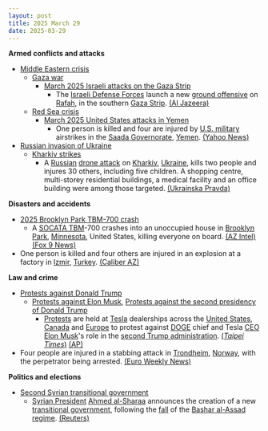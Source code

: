 ```yaml
---
layout: post
title: 2025 March 29
date: 2025-03-29
---
```



**Armed conflicts and attacks**

* [Middle Eastern crisis](https://en.wikipedia.org/wiki/Middle_Eastern_crisis_%282023%E2%80%93present%29 "Middle Eastern crisis (2023–present)")
  + [Gaza war](https://en.wikipedia.org/wiki/Gaza_war "Gaza war")
    - [March 2025 Israeli attacks on the Gaza Strip](https://en.wikipedia.org/wiki/March_2025_Israeli_attacks_on_the_Gaza_Strip "March 2025 Israeli attacks on the Gaza Strip")
      * The [Israeli Defense Forces](https://en.wikipedia.org/wiki/Israel_Defense_Forces "Israel Defense Forces") launch a new [ground offensive](https://en.wikipedia.org/wiki/Offensive_%28military%29 "Offensive (military)") on [Rafah](https://en.wikipedia.org/wiki/Rafah "Rafah"), in the southern [Gaza Strip](https://en.wikipedia.org/wiki/Gaza_Strip "Gaza Strip"). [(Al Jazeera)](https://www.aljazeera.com/news/liveblog/2025/3/29/live-israel-kills-almost-900-since-breaking-gaza-ceasefire-ministry)
  + [Red Sea crisis](https://en.wikipedia.org/wiki/Red_Sea_crisis "Red Sea crisis")
    - [March 2025 United States attacks in Yemen](https://en.wikipedia.org/wiki/March_2025_United_States_attacks_in_Yemen "March 2025 United States attacks in Yemen")
      * One person is killed and four are injured by [U.S. military](https://en.wikipedia.org/wiki/U.S._military "U.S. military") airstrikes in the [Saada Governorate](https://en.wikipedia.org/wiki/Saada_Governorate "Saada Governorate"), [Yemen](https://en.wikipedia.org/wiki/Yemen "Yemen"). [(Yahoo News)](https://www.yahoo.com/news/us-strikes-against-houthi-rebels-033551620.html)
* [Russian invasion of Ukraine](https://en.wikipedia.org/wiki/Russian_invasion_of_Ukraine "Russian invasion of Ukraine")
  + [Kharkiv strikes](https://en.wikipedia.org/wiki/Kharkiv_strikes_%282022%E2%80%93present%29 "Kharkiv strikes (2022–present)")
    - A [Russian](https://en.wikipedia.org/wiki/Russian_Armed_Forces "Russian Armed Forces") [drone attack](https://en.wikipedia.org/wiki/Drone_warfare "Drone warfare") on [Kharkiv](https://en.wikipedia.org/wiki/Kharkiv "Kharkiv"), [Ukraine](https://en.wikipedia.org/wiki/Ukraine "Ukraine"), kills two people and injures 30 others, including five children. A shopping centre, multi-storey residential buildings, a medical facility and an office building were among those targeted. [(Ukrainska Pravda)](https://www.pravda.com.ua/eng/news/2025/03/29/7505159/)

**Disasters and accidents**

* [2025 Brooklyn Park TBM-700 crash](https://en.wikipedia.org/wiki/2025_Brooklyn_Park_TBM-700_crash "2025 Brooklyn Park TBM-700 crash")
  + A [SOCATA TBM](https://en.wikipedia.org/wiki/SOCATA_TBM "SOCATA TBM")-700 crashes into an unoccupied house in [Brooklyn Park](https://en.wikipedia.org/wiki/Brooklyn_Park%2C_Minnesota "Brooklyn Park, Minnesota"), [Minnesota](https://en.wikipedia.org/wiki/Minnesota "Minnesota"), United States, killing everyone on board. [(AZ Intel)](https://x.com/AZ_Intel_/status/1906084223108395093) [(Fox 9 News)](https://www.fox9.com/news/plane-crashes-brooklyn-park-house-engulfed-flames)
* One person is killed and four others are injured in an explosion at a factory in [Izmir](https://en.wikipedia.org/wiki/Izmir "Izmir"), [Turkey](https://en.wikipedia.org/wiki/Turkey "Turkey"). [(Caliber AZ)](https://caliber.az/en/post/explosion-at-factory-in-turkiye-s-izmir-claims-one-life-four-injured)

**Law and crime**

* [Protests against Donald Trump](https://en.wikipedia.org/wiki/Protests_against_Donald_Trump "Protests against Donald Trump")
  + [Protests against Elon Musk](https://en.wikipedia.org/wiki/Protests_against_Elon_Musk "Protests against Elon Musk"), [Protests against the second presidency of Donald Trump](https://en.wikipedia.org/wiki/Protests_against_the_second_presidency_of_Donald_Trump "Protests against the second presidency of Donald Trump")
    - [Protests](https://en.wikipedia.org/wiki/Tesla_Takedown "Tesla Takedown") are held at [Tesla](https://en.wikipedia.org/wiki/Tesla%2C_Inc. "Tesla, Inc.") dealerships across the [United States](https://en.wikipedia.org/wiki/United_States "United States"), [Canada](https://en.wikipedia.org/wiki/Canada "Canada") and [Europe](https://en.wikipedia.org/wiki/Europe "Europe") to protest against [DOGE](https://en.wikipedia.org/wiki/Department_of_Government_Efficiency "Department of Government Efficiency") chief and Tesla [CEO](https://en.wikipedia.org/wiki/Chief_executive_officer "Chief executive officer") [Elon Musk](https://en.wikipedia.org/wiki/Elon_Musk "Elon Musk")'s role in the [second Trump administration](https://en.wikipedia.org/wiki/Protests_against_the_second_presidency_of_Donald_Trump "Protests against the second presidency of Donald Trump"). [(*Taipei Times*)](https://www.taipeitimes.com/News/biz/archives/2025/03/31/2003834327) [(AP)](https://apnews.com/article/elon-musk-tesla-doge-protests-a07cb5f20d65d0fb4dcb3547e2b7879c)
* Four people are injured in a stabbing attack in [Trondheim](https://en.wikipedia.org/wiki/Trondheim "Trondheim"), [Norway](https://en.wikipedia.org/wiki/Norway "Norway"), with the perpetrator being arrested. [(Euro Weekly News)](https://euroweeklynews.com/2025/03/29/norway-in-shock-after-brutal-stabbing-in-trondheim-leaves-four-injured/)

**Politics and elections**

* [Second Syrian transitional government](https://en.wikipedia.org/wiki/Second_Syrian_transitional_government "Second Syrian transitional government")
  + [Syrian President](https://en.wikipedia.org/wiki/President_of_Syria "President of Syria") [Ahmed al-Sharaa](https://en.wikipedia.org/wiki/Ahmed_al-Sharaa "Ahmed al-Sharaa") announces the creation of a new [transitional government](https://en.wikipedia.org/wiki/Provisional_government "Provisional government"), following the [fall](https://en.wikipedia.org/wiki/Fall_of_the_Assad_regime "Fall of the Assad regime") of the [Bashar al-Assad](https://en.wikipedia.org/wiki/Bashar_al-Assad "Bashar al-Assad") [regime](https://en.wikipedia.org/wiki/Ba%27athist_Syria "Ba'athist Syria"). [(Reuters)](https://www.reuters.com/world/middle-east/syrias-president-al-sharaa-forms-new-transitional-government-2025-03-29/)
